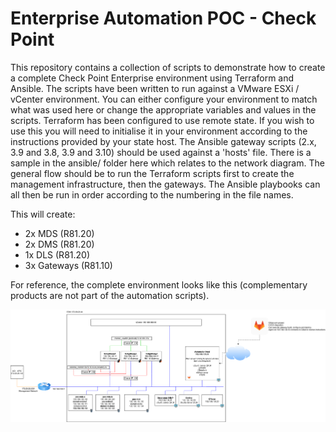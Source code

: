 # Enterprise Automation POC - Check Point

This repository contains a collection of scripts to demonstrate how to create a complete Check Point Enterprise environment using Terraform and Ansible.
The scripts have been written to run against a VMware ESXi / vCenter environment. You can either configure your environment to match what was used here or change the appropriate variables and values in the scripts.
Terraform has been configured to use remote state. If you wish to use this you will need to initialise it in your environment according to the instructions provided by your state host.
The Ansible gateway scripts (2.x, 3.9 and 3.8, 3.9 and 3.10) should be used against a 'hosts' file. There is a sample in the ansible/ folder here which relates to the network diagram. 
The general flow should be to run the Terraform scripts first to create the management infrastructure, then the gateways. The Ansible playbooks can all then be run in order according to the numbering in the file names.

This will create:
- 2x MDS (R81.20)
- 2x DMS (R81.20)
- 1x DLS (R81.20)
- 3x Gateways (R81.10)

For reference, the complete environment looks like this (complementary products are not part of the automation scripts).

![alt text](https://github.com/chkp-stuartgreen/enterprise-automation-poc/raw/main/enterprise%20automation%20poc.drawio.png "Logical diagram")
